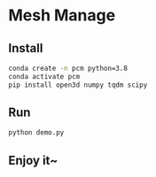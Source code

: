 # Mesh Manage

## Install

```bash
conda create -n pcm python=3.8
conda activate pcm
pip install open3d numpy tqdm scipy
```

## Run

```bash
python demo.py
```

## Enjoy it~

